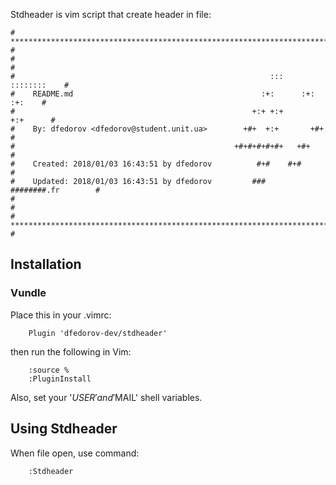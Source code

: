 Stdheader is vim script that create header in file:

    # **************************************************************************** # 
	#                                                                              #
	#                                                         :::      ::::::::    #
	#    README.md                                          :+:      :+:    :+:    #
	#                                                     +:+ +:+         +:+      #
	#    By: dfedorov <dfedorov@student.unit.ua>        +#+  +:+       +#+         #
	#                                                 +#+#+#+#+#+   +#+            #
	#    Created: 2018/01/03 16:43:51 by dfedorov          #+#    #+#              #
	#    Updated: 2018/01/03 16:43:51 by dfedorov         ###   ########.fr        #
	#                                                                              #
	# **************************************************************************** #


## Installation
### Vundle
Place this in your .vimrc:
	
	    Plugin 'dfedorov-dev/stdheader'
	    
then run the following in Vim:

    	:source %
    	:PluginInstall

Also, set your '$USER' and '$MAIL' shell variables.

## Using Stdheader
When file open, use command:

    	:Stdheader

